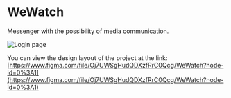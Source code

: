 # WeWatch
Messenger with the possibility of media communication.

![](https://sun9-72.userapi.com/impg/Vwff4HCsvtuDuSgEE42bbi77dzyqSmR6vRKIeg/FovYLmROois.jpg?size=1920x994&quality=96&sign=2161e775cbcf7915d4ef32be6d7f8b90&type=album "Login page")

You can view the design layout of the project at the link: [https://www.figma.com/file/Oj7UWSgHudQDXzfRrC0Qcg/WeWatch?node-id=0%3A1](https://www.figma.com/file/Oj7UWSgHudQDXzfRrC0Qcg/WeWatch?node-id=0%3A1)
